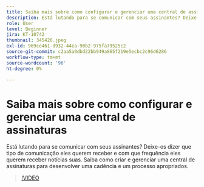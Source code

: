 ```yaml
---
title: Saiba mais sobre como configurar e gerenciar uma central de assinaturas
description: Está lutando para se comunicar com seus assinantes? Deixe-os dizer que tipo de comunicação eles querem receber e com que frequência eles querem receber notícias suas. Saiba como criar e gerenciar uma central de assinaturas para desenvolver uma cadência e um processo apropriados.
role: User
level: Beginner
jira: KT-10742
thumbnail: 345426.jpeg
exl-id: 969ce461-d932-44ea-90b2-975fa79525c2
source-git-commit: c2aa5a0dbd22bb949a865f219e5ecbc2c96d6286
workflow-type: tm+mt
source-wordcount: '96'
ht-degree: 0%

---
```


# Saiba mais sobre como configurar e gerenciar uma central de assinaturas

Está lutando para se comunicar com seus assinantes? Deixe-os dizer que tipo de comunicação eles querem receber e com que frequência eles querem receber notícias suas. Saiba como criar e gerenciar uma central de assinaturas para desenvolver uma cadência e um processo apropriados.

>[!VIDEO](https://video.tv.adobe.com/v/345426/?quality=12&learn=on)
